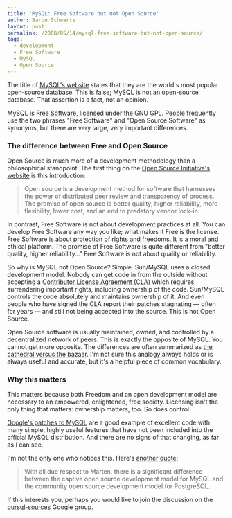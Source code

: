 ```yaml
---
title: 'MySQL: Free Software but not Open Source'
author: Baron Schwartz
layout: post
permalink: /2008/05/14/mysql-free-software-but-not-open-source/
tags:
  - development
  - Free Software
  - MySQL
  - Open Source
---
```

The title of [MySQL's website][1] states that they are the world's most popular open-source database. This is false; MySQL is not an open-source database. That assertion is a fact, not an opinion.

MySQL is [Free Software][2], licensed under the GNU GPL. People frequently use the two phrases "Free Software" and "Open Source Software" as synonyms, but there are very large, very important differences.

### The difference between Free and Open Source

Open Source is much more of a development methodology than a philosophical standpoint. The first thing on the [Open Source Initiative's website][3] is this introduction:

<blockquote cite="http://www.opensource.org/">
  <p>
    Open source is a development method for software that harnesses the power of distributed peer review and transparency of process. The promise of open source is better quality, higher reliability, more flexibility, lower cost, and an end to predatory vendor lock-in.
  </p>
</blockquote>

In contrast, Free Software is not about development practices at all. You can develop Free Software any way you like; what makes it Free is the license. Free Software is about protection of rights and freedoms. It is a moral and ethical platform. The promise of Free Software is quite different from "better quality, higher reliability&#8230;" Free Software is not about quality or reliability.

So why is MySQL not Open Source? Simple. Sun/MySQL uses a closed development model. Nobody can get code in from the outside without accepting a [Contributor License Agreement (CLA)][4] which requires surrendering important rights, including ownership of the code. Sun/MySQL controls the code absolutely and maintains ownership of it. And even people who have signed the CLA report their patches stagnating &#8212; often for years &#8212; and still not being accepted into the source. This is not Open Source.

Open Source software is usually maintained, owned, and controlled by a decentralized network of peers. This is exactly the opposite of MySQL. You cannot get more opposite. The differences are often summarized as [the cathedral versus the bazaar][5]. I'm not sure this analogy always holds or is always useful and accurate, but it's a helpful piece of common vocabulary.

### Why this matters

This matters because both Freedom and an open development model are necessary to an empowered, enlightened, free society. Licensing isn't the only thing that matters: ownership matters, too. So does control.

[Google's patches to MySQL][6] are a good example of excellent code with many simple, highly useful features that have not been included into the official MySQL distribution. And there are no signs of that changing, as far as I can see.

I'm not the only one who notices this. Here's [another quote][7]:

<blockquote cite="http://blogs.the451group.com/opensource/2008/04/24/finding-the-right-balance-mysql%e2%80%99s-changing-development-model/">
  <p>
    With all due respect to Marten, there is a significant difference between the captive open source development model for MySQL and the community open source development model for PostgreSQL.
  </p>
</blockquote>

If this interests you, perhaps you would like to join the discussion on the [oursql-sources][8] Google group.

 [1]: http://www.mysql.com/
 [2]: http://www.fsf.org/licensing/essays/free-sw.html
 [3]: http://www.opensource.org/
 [4]: http://forge.mysql.com/contribute/cla.php
 [5]: http://www.catb.org/~esr/writings/cathedral-bazaar/cathedral-bazaar/
 [6]: http://code.google.com/p/google-mysql-tools/
 [7]: http://blogs.the451group.com/opensource/2008/04/24/finding-the-right-balance-mysql%e2%80%99s-changing-development-model/
 [8]: http://groups.google.com/group/oursql-sources
